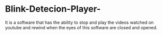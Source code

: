 # Blink-Detecion-Player-
It is a software that has the ability to stop and play the videos watched on youtube and rewind when the eyes of this software are closed and opened.
